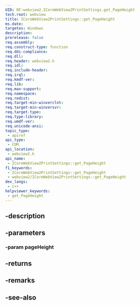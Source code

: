 ```yaml
---
UID: NF:webview2.ICoreWebView2PrintSettings.get_PageHeight
tech.root: webview
title: ICoreWebView2PrintSettings::get_PageHeight
ms.date: 
targetos: Windows
description: 
prerelease: false
req.assembly: 
req.construct-type: function
req.ddi-compliance: 
req.dll: 
req.header: webview2.h
req.idl: 
req.include-header: 
req.irql: 
req.kmdf-ver: 
req.lib: 
req.max-support: 
req.namespace: 
req.redist: 
req.target-min-winverclnt: 
req.target-min-winversvr: 
req.target-type: 
req.type-library: 
req.umdf-ver: 
req.unicode-ansi: 
topic_type:
 - apiref
api_type:
 - COM
api_location:
 - webview2.h
api_name:
 - ICoreWebView2PrintSettings::get_PageHeight
f1_keywords:
 - ICoreWebView2PrintSettings::get_PageHeight
 - webview2/ICoreWebView2PrintSettings::get_PageHeight
dev_langs:
 - c++
helpviewer_keywords:
 - get_PageHeight
---
```


## -description

## -parameters

### -param pageHeight

## -returns

## -remarks

## -see-also

